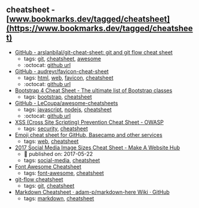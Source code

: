 cheatsheet - [www.bookmarks.dev/tagged/cheatsheet](https://www.bookmarks.dev/tagged/cheatsheet)
---
* [GitHub - arslanbilal/git-cheat-sheet: git and git flow cheat sheet](https://github.com/arslanbilal/git-cheat-sheet#readme)
    * tags: [git](../tagged/git.md), [cheatsheet](../tagged/cheatsheet.md), [awesome](../tagged/awesome.md)
    * :octocat: [github url](https://github.com/arslanbilal/git-cheat-sheet#readme)
* [GitHub - audreyr/favicon-cheat-sheet](https://github.com/audreyr/favicon-cheat-sheet)
    * tags: [html](../tagged/html.md), [web](../tagged/web.md), [favicon](../tagged/favicon.md), [cheatsheet](../tagged/cheatsheet.md)
    * :octocat: [github url](https://github.com/audreyr/favicon-cheat-sheet)
* [Bootstrap 4 Cheat Sheet - The ultimate list of Bootstrap classes](https://hackerthemes.com/bootstrap-cheatsheet/)
    * tags: [bootstrap](../tagged/bootstrap.md), [cheatsheet](../tagged/cheatsheet.md)
* [GitHub - LeCoupa/awesome-cheatsheets](https://github.com/LeCoupa/awesome-cheatsheets)
    * tags: [javascript](../tagged/javascript.md), [nodejs](../tagged/nodejs.md), [cheatsheet](../tagged/cheatsheet.md)
    * :octocat: [github url](https://github.com/LeCoupa/awesome-cheatsheets)
* [XSS (Cross Site Scripting) Prevention Cheat Sheet - OWASP](https://www.owasp.org/index.php/XSS_(Cross_Site_Scripting)_Prevention_Cheat_Sheet)
    * tags: [security](../tagged/security.md), [cheatsheet](../tagged/cheatsheet.md)
* [Emoji cheat sheet for GitHub, Basecamp and other services](https://www.webpagefx.com/tools/emoji-cheat-sheet/)
    * tags: [web](../tagged/web.md), [cheatsheet](../tagged/cheatsheet.md)
* [2017 Social Media Image Sizes Cheat Sheet - Make A Website Hub](https://makeawebsitehub.com/social-media-image-sizes-cheat-sheet/)
    * :calendar: published on: 2017-05-22
    * tags: [social-media](../tagged/social-media.md), [cheatsheet](../tagged/cheatsheet.md)
* [Font Awesome Cheatsheet](http://fontawesome.io/cheatsheet/)
    * tags: [font-awesome](../tagged/font-awesome.md), [cheatsheet](../tagged/cheatsheet.md)
* [git-flow cheatsheet](https://danielkummer.github.io/git-flow-cheatsheet/)
    * tags: [git](../tagged/git.md), [cheatsheet](../tagged/cheatsheet.md)
* [Markdown Cheatsheet · adam-p/markdown-here Wiki · GitHub](https://github.com/adam-p/markdown-here/wiki/Markdown-Cheatsheet)
    * tags: [markdown](../tagged/markdown.md), [cheatsheet](../tagged/cheatsheet.md)
